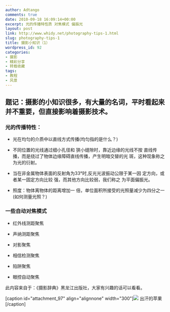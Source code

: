 ```yaml
---
author: Adtango
comments: true
date: 2010-09-18 16:09:14+00:00
excerpt: 光的传播特性质 对焦模式 偏振光
layout: post
link: http://www.whidy.net/photography-tips-1.html
slug: photography-tips-1
title: 摄影小知识（1）
wordpress_id: 92
categories:
- 摄影
- 精彩分享
- 转载收藏
tags:
- 教程
- 风景
---
```


## 题记：摄影的小知识很多，有大量的名词，平时看起来并不重要，但直接影响着摄影技术。




### 光的传播特性：





	
  * 光在均匀的介质中以直线方式传播(均匀指的是什么？)

	
  * 不同位置的光线通过细小孔径和 狭小缝隙时，靠近边缘的光线不按 直线传播，而是绕过了物体边缘障碍直线传播，产生明暗交替的光 斑，这种现象称之为光的衍射。

	
  * 当在非金属物体表面的反射角为33°时,反光光波振动公限于某一因 定方向，或者某一固定方向比较 强，而其他方向比较弱，我们称之 为平面偏振光。

	
  * 照度：物体离物体的距离增加一 倍，单位面积所接受的光照量减少为四分之一(如何测量光照？)




### 一些自动对焦模式





	
  * 红外线测距聚焦

	
  * 声纳测距聚焦

	
  * 对影聚焦

	
  * 相信检测聚焦

	
  * 陷阱聚焦

	
  * 眼控自动聚焦




此内容来自于：《摄影辞典》黑龙江出版社，大家有兴趣的话可以看看。



[caption id="attachment_97" align="alignnone" width="300"][![](/wp-content/uploads/2010/09/Sweaty-apple-300x225.jpg)](/wp-content/uploads/2010/09/Sweaty-apple.jpg) 出汗的苹果[/caption]
